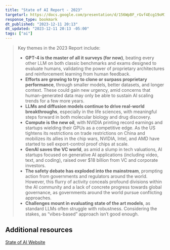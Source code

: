```yaml
---
title: "State of AI Report - 2023"
targeturl: https://docs.google.com/presentation/d/156WpBF_rGvf4Ecg19oM1fyR51g4FAmHV3Zs0WLukrLQ/edit?usp=sharing
response_type: bookmark
dt_published: "2023-12-11 20:13"
dt_updated: "2023-12-11 20:13 -05:00"
tags: ["ai"]
---
```


> Key themes in the 2023 Report include:
>   - **GPT-4 is the master of all it surveys (for now)**, beating every other LLM on both classic benchmarks and exams designed to evaluate humans, validating the power of proprietary architectures and reinforcement learning from human feedback.
>   - **Efforts are growing to try to clone or surpass proprietary performance**, through smaller models, better datasets, and longer context. These could gain new urgency, amid concerns that human-generated data may only be able to sustain AI scaling trends for a few more years.
>   - **LLMs and diffusion models continue to drive real-world breakthroughs**, especially in the life sciences, with meaningful steps forward in both molecular biology and drug discovery.
>   - **Compute is the new oil**, with NVIDIA printing record earnings and startups wielding their GPUs as a competitive edge. As the US tightens its restrictions on trade restrictions on China and mobilizes its allies in the chip wars, NVIDIA, Intel, and AMD have started to sell export-control proof chips at scale.
>   - **GenAI saves the VC world**, as amid a slump in tech valuations, AI startups focused on generative AI applications (including video, text, and coding), raised over $18 billion from VC and corporate investors.
>   - **The safety debate has exploded into the mainstream**, prompting action from governments and regulators around the world. However, this flurry of activity conceals profound divisions within the AI community and a lack of concrete progress towards global governance, as governments around the world pursue conflicting approaches.
>   - **Challenges mount in evaluating state of the art models**, as standard LLMs often struggle with robustness. Considering the stakes, as “vibes-based” approach isn’t good enough.

## Additional resources

[State of AI Website](https://www.stateof.ai/)